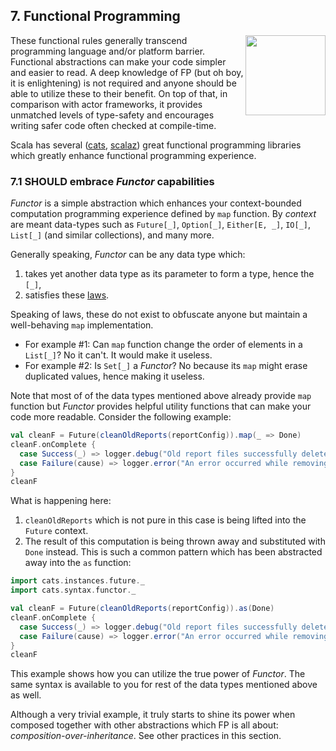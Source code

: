 ## 7. Functional Programming

<img src="https://raw.githubusercontent.com/monifu/scala-best-practices/master/assets/scala-logo-256.png"  align="right" width="128" height="128" />

These functional rules generally transcend programming language and/or platform
barrier. Functional abstractions can make your code simpler and easier to read.
A deep knowledge of FP (but oh boy, it is enlightening) is not required and
anyone should be able to utilize these to their benefit. On top of that, in comparison
with actor frameworks, it provides unmatched levels of type-safety and encourages
writing safer code often checked at compile-time.

Scala has several ([cats](https://typelevel.org/cats/), [scalaz](https://scalaz.github.io/7/))
great functional programming libraries which greatly enhance functional programming
experience.

### 7.1 SHOULD embrace *Functor* capabilities

*Functor* is a simple abstraction which enhances your context-bounded computation
programming experience defined by `map` function. By *context* are meant data-types
such as `Future[_]`, `Option[_]`, `Either[E, _]`, `IO[_]`, `List[_]` (and similar
collections), and many more.

Generally speaking, *Functor* can be any data type which:

1) takes yet another data type as its parameter to form a type, hence the `[_]`,
2) satisfies these [laws](https://typelevel.org/cats/typeclasses/functor.html).

Speaking of laws, these do not exist to obfuscate anyone but maintain a
well-behaving `map` implementation.

- For example #1: Can `map` function change the order of elements in a `List[_]`?
  No it can't. It would make it useless.
- For example #2: Is `Set[_]` a *Functor*? No because its `map` might erase
  duplicated values, hence making it useless.

Note that most of of the data types mentioned above already provide `map` function
but *Functor* provides helpful utility functions that can make your code more readable.
Consider the following example:

```scala
val cleanF = Future(cleanOldReports(reportConfig)).map(_ => Done)
cleanF.onComplete {
  case Success(_) => logger.debug("Old report files successfully deleted")
  case Failure(cause) => logger.error("An error occurred while removing old report files", cause)
}
cleanF
```

What is happening here:

1) `cleanOldReports` which is not pure in this case is being lifted into the
   `Future` context.
2) The result of this computation is being thrown away and substituted with
   `Done` instead. This is such a common pattern which has been abstracted
   away into the `as` function:

```scala
import cats.instances.future._
import cats.syntax.functor._

val cleanF = Future(cleanOldReports(reportConfig)).as(Done)
cleanF.onComplete {
  case Success(_) => logger.debug("Old report files successfully deleted")
  case Failure(cause) => logger.error("An error occurred while removing old report files", cause)
}
cleanF
```

This example shows how you can utilize the true power of *Functor*. The
same syntax is available to you for rest of the data types mentioned above
as well.

Although a very trivial example, it truly starts to shine its power when composed
together with other abstractions which FP is all about: *composition-over-inheritance*.
See other practices in this section.
